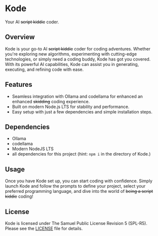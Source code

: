 # Kode

Your AI ~~script kiddie~~ coder.

## Overview

Kode is your go-to AI ~~script kiddie~~ coder for coding adventures. Whether you're exploring new algorithms, experimenting with cutting-edge technologies, or simply need a coding buddy, Kode has got you covered. With its powerful AI capabilities, Kode can assist you in generating, executing, and refining code with ease.

## Features

- Seamless integration with Ollama and codellama for enhanced an enhanced ~~skidding~~ coding experience.
- Built on modern Node.js LTS for stability and performance.
- Easy setup with just a few dependencies and simple installation steps.

## Dependencies

* Ollama
* codellama
* Modern NodeJS LTS
* all dependencies for this project (hint: ```npm i``` in the directory of Kode.)


## Usage

Once you have Kode set up, you can start coding with confidence. Simply launch Kode and follow the prompts to define your project, select your preferred programming language, and dive into the world of ~~being a script kiddie~~ coding!

## License

Kode is licensed under The Samuel Public License Revision 5 (SPL-R5). Please see the [LICENSE](LICENSE) file for details.